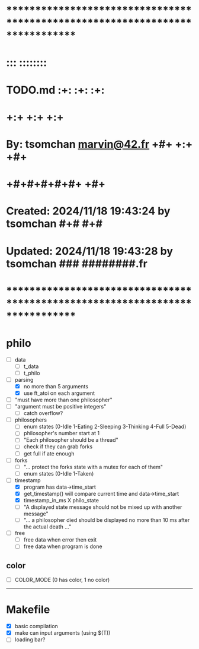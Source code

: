 # **************************************************************************** #
#                                                                              #
#                                                         :::      ::::::::    #
#    TODO.md                                            :+:      :+:    :+:    #
#                                                     +:+ +:+         +:+      #
#    By: tsomchan <marvin@42.fr>                    +#+  +:+       +#+         #
#                                                 +#+#+#+#+#+   +#+            #
#    Created: 2024/11/18 19:43:24 by tsomchan          #+#    #+#              #
#    Updated: 2024/11/18 19:43:28 by tsomchan         ###   ########.fr        #
#                                                                              #
# **************************************************************************** #

# philo
- [ ] data
	- [ ] t_data
	- [ ] t_philo
- [ ] parsing
	- [x] no more than 5 arguments
	- [x] use ft_atoi on each argument
 - [ ] "must have more than one philosopher"
 - [ ] "argument must be positive integers"
	- [ ] catch overflow?
- [ ] philosophers
	- [ ] enum states (0-Idle 1-Eating 2-Sleeping 3-Thinking 4-Full 5-Dead)
	- [ ] philosopher's number start at 1
	- [ ] "Each philosopher should be a thread"
	- [ ] check if they can grab forks
	- [ ] get full if ate enough
- [ ] forks
	- [ ] "... protect the forks state with a mutex for each of them"
	- [ ] enum states (0-Idle 1-Taken)
- [ ] timestamp
	- [x] program has data->time_start
	- [x] get_timestamp() will compare current time and data->time_start
	- [x] timestamp_in_ms X philo_state
	- [ ] "A displayed state message should not be mixed up with another message"
	- [ ] "... a philosopher died should be displayed no more than 10 ms after
			the actual death ..."
- [ ] free
	- [ ] free data when error then exit
	- [ ] free data when program is done

## color
- [ ] COLOR_MODE (0 has color, 1 no color)

--------------------------------------------------------------------------------
# Makefile
- [x] basic compilation
- [x] make can input arguments (using $(T))
- [ ] loading bar?